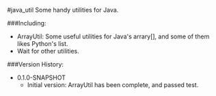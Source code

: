 #java_util
Some handy utilities for Java.

###Including:
- ArrayUtil: Some useful utilities for Java's arrary[], and some of them likes Python's list.
- Wait for other utilities.

###Version History:
- 0.1.0-SNAPSHOT
  - Initial version: ArrayUtil has been complete, and passed test.